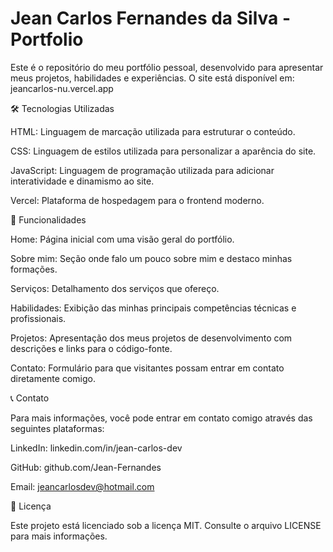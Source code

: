 # Jean Carlos Fernandes da Silva - Portfolio

Este é o repositório do meu portfólio pessoal, desenvolvido para apresentar meus projetos, habilidades e experiências. O site está disponível em: jeancarlos-nu.vercel.app

🛠️ Tecnologias Utilizadas

HTML: Linguagem de marcação utilizada para estruturar o conteúdo.

CSS: Linguagem de estilos utilizada para personalizar a aparência do site.

JavaScript: Linguagem de programação utilizada para adicionar interatividade e dinamismo ao site.

Vercel: Plataforma de hospedagem para o frontend moderno.

🚀 Funcionalidades

Home: Página inicial com uma visão geral do portfólio.

Sobre mim: Seção onde falo um pouco sobre mim e destaco minhas formações.

Serviços: Detalhamento dos serviços que ofereço.

Habilidades: Exibição das minhas principais competências técnicas e profissionais.

Projetos: Apresentação dos meus projetos de desenvolvimento com descrições e links para o código-fonte.

Contato: Formulário para que visitantes possam entrar em contato diretamente comigo.

📞 Contato

Para mais informações, você pode entrar em contato comigo através das seguintes plataformas:

LinkedIn: linkedin.com/in/jean-carlos-dev

GitHub: github.com/Jean-Fernandes

Email: jeancarlosdev@hotmail.com

📝 Licença

Este projeto está licenciado sob a licença MIT. Consulte o arquivo LICENSE para mais informações.
